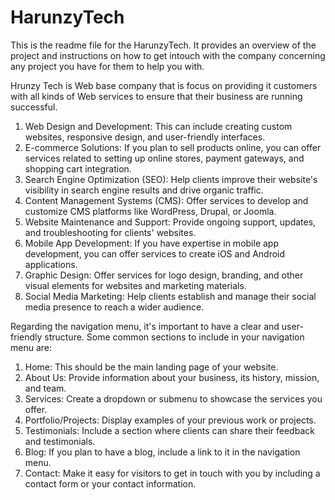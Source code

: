 # HarunzyTech

This is the readme file for the HarunzyTech. It provides an overview of the project and instructions on how to  get intouch with the company concerning any project you have for them to help you with.

Hrunzy Tech is Web base company that is focus on providing it customers with all kinds of Web services to ensure that their business are running successful.


1. Web Design and Development: This can include creating custom websites, responsive design, and user-friendly interfaces.
2. E-commerce Solutions: If you plan to sell products online, you can offer services related to setting up online stores, payment gateways, and shopping cart integration.
3. Search Engine Optimization (SEO): Help clients improve their website's visibility in search engine results and drive organic traffic.
4. Content Management Systems (CMS): Offer services to develop and customize CMS platforms like WordPress, Drupal, or Joomla.
5. Website Maintenance and Support: Provide ongoing support, updates, and troubleshooting for clients' websites.
6. Mobile App Development: If you have expertise in mobile app development, you can offer services to create iOS and Android applications.
7. Graphic Design: Offer services for logo design, branding, and other visual elements for websites and marketing materials.
8. Social Media Marketing: Help clients establish and manage their social media presence to reach a wider audience.

Regarding the navigation menu, it's important to have a clear and user-friendly structure. Some common sections to include in your navigation menu are:

1. Home: This should be the main landing page of your website.
2. About Us: Provide information about your business, its history, mission, and team.
3. Services: Create a dropdown or submenu to showcase the services you offer.
4. Portfolio/Projects: Display examples of your previous work or projects.
5. Testimonials: Include a section where clients can share their feedback and testimonials.
6. Blog: If you plan to have a blog, include a link to it in the navigation menu.
7. Contact: Make it easy for visitors to get in touch with you by including a contact form or your contact information.

